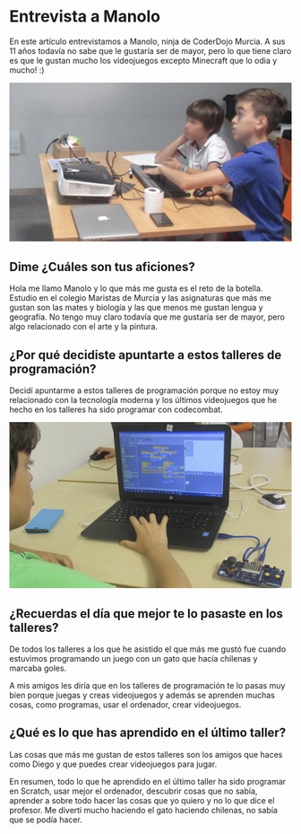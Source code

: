 # Entrevista a Manolo

En este artículo entrevistamos a Manolo, ninja de CoderDojo Murcia. A sus 11 años todavía no sabe que le gustaría ser de mayor, pero lo que tiene claro es que le gustan mucho los videojuegos excepto Minecraft que lo odia y mucho! :)

![](images/1.png)

## Dime ¿Cuáles son tus aficiones? 

Hola me llamo Manolo y lo que más me gusta es el reto de la botella. Estudio en el colegio Maristas de Murcia y las asignaturas que más me gustan son las mates y biología y las que menos me gustan lengua y geografía. No tengo muy claro todavía que me gustaría ser de mayor, pero algo relacionado con el arte y la pintura.

## ¿Por qué decidiste apuntarte a estos talleres de programación?

Decidí apuntarme a estos talleres de programación porque no estoy muy relacionado con la tecnología moderna y los últimos videojuegos que he hecho en los talleres ha sido programar con codecombat.

![](images/2.png)

## ¿Recuerdas el día que mejor te lo pasaste en los talleres?

De todos los talleres a los que he asistido el que más me gustó fue cuando estuvimos programando un juego con un gato que hacía chilenas y marcaba goles.

A mis amigos les diría que en los talleres de programación te lo pasas muy bien porque juegas y creas videojuegos y además se aprenden muchas cosas, como programas, usar el ordenador, crear videojuegos.

## ¿Qué es lo que has aprendido en el último taller?

Las cosas que más me gustan de estos talleres son los amigos que haces como Diego y que puedes crear videojuegos para jugar.

En resumen, todo lo que he aprendido en el último taller ha sido programar en Scratch, usar mejor el ordenador, descubrir cosas que no sabía, aprender a sobre todo hacer las cosas que yo quiero y no lo que dice el profesor. Me divertí mucho haciendo el gato haciendo chilenas, no sabía que se podía hacer.
